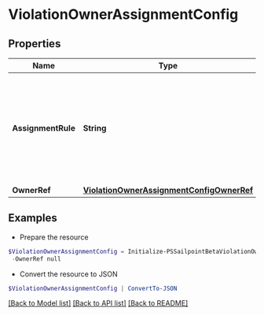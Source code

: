 # ViolationOwnerAssignmentConfig
## Properties

Name | Type | Description | Notes
------------ | ------------- | ------------- | -------------
**AssignmentRule** | **String** | Details about the violations owner. MANAGER - identity&#39;s manager STATIC - Governance Group or Identity | [optional] 
**OwnerRef** | [**ViolationOwnerAssignmentConfigOwnerRef**](ViolationOwnerAssignmentConfigOwnerRef.md) |  | [optional] 

## Examples

- Prepare the resource
```powershell
$ViolationOwnerAssignmentConfig = Initialize-PSSailpointBetaViolationOwnerAssignmentConfig  -AssignmentRule MANAGER `
 -OwnerRef null
```

- Convert the resource to JSON
```powershell
$ViolationOwnerAssignmentConfig | ConvertTo-JSON
```

[[Back to Model list]](../README.md#documentation-for-models) [[Back to API list]](../README.md#documentation-for-api-endpoints) [[Back to README]](../README.md)

